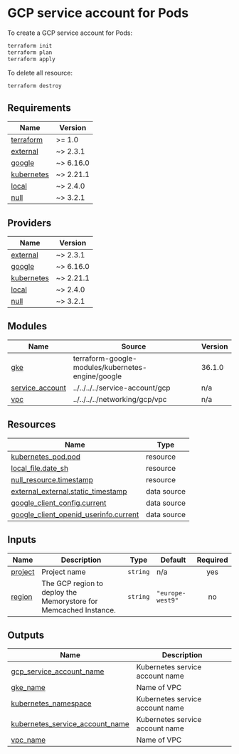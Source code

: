 # GCP service account for Pods

To create a GCP service account for Pods:

```bash
terraform init
terraform plan
terraform apply
```

To delete all resource:

```bash
terraform destroy
```

<!-- BEGIN_TF_DOCS -->
## Requirements

| Name | Version |
|------|---------|
| <a name="requirement_terraform"></a> [terraform](#requirement\_terraform) | >= 1.0 |
| <a name="requirement_external"></a> [external](#requirement\_external) | ~> 2.3.1 |
| <a name="requirement_google"></a> [google](#requirement\_google) | ~> 6.16.0 |
| <a name="requirement_kubernetes"></a> [kubernetes](#requirement\_kubernetes) | ~> 2.21.1 |
| <a name="requirement_local"></a> [local](#requirement\_local) | ~> 2.4.0 |
| <a name="requirement_null"></a> [null](#requirement\_null) | ~> 3.2.1 |

## Providers

| Name | Version |
|------|---------|
| <a name="provider_external"></a> [external](#provider\_external) | ~> 2.3.1 |
| <a name="provider_google"></a> [google](#provider\_google) | ~> 6.16.0 |
| <a name="provider_kubernetes"></a> [kubernetes](#provider\_kubernetes) | ~> 2.21.1 |
| <a name="provider_local"></a> [local](#provider\_local) | ~> 2.4.0 |
| <a name="provider_null"></a> [null](#provider\_null) | ~> 3.2.1 |

## Modules

| Name | Source | Version |
|------|--------|---------|
| <a name="module_gke"></a> [gke](#module\_gke) | terraform-google-modules/kubernetes-engine/google | 36.1.0 |
| <a name="module_service_account"></a> [service\_account](#module\_service\_account) | ../../../../service-account/gcp | n/a |
| <a name="module_vpc"></a> [vpc](#module\_vpc) | ../../../../networking/gcp/vpc | n/a |

## Resources

| Name | Type |
|------|------|
| [kubernetes_pod.pod](https://registry.terraform.io/providers/hashicorp/kubernetes/latest/docs/resources/pod) | resource |
| [local_file.date_sh](https://registry.terraform.io/providers/hashicorp/local/latest/docs/resources/file) | resource |
| [null_resource.timestamp](https://registry.terraform.io/providers/hashicorp/null/latest/docs/resources/resource) | resource |
| [external_external.static_timestamp](https://registry.terraform.io/providers/hashicorp/external/latest/docs/data-sources/external) | data source |
| [google_client_config.current](https://registry.terraform.io/providers/hashicorp/google/latest/docs/data-sources/client_config) | data source |
| [google_client_openid_userinfo.current](https://registry.terraform.io/providers/hashicorp/google/latest/docs/data-sources/client_openid_userinfo) | data source |

## Inputs

| Name | Description | Type | Default | Required |
|------|-------------|------|---------|:--------:|
| <a name="input_project"></a> [project](#input\_project) | Project name | `string` | n/a | yes |
| <a name="input_region"></a> [region](#input\_region) | The GCP region to deploy the Memorystore for Memcached Instance. | `string` | `"europe-west9"` | no |

## Outputs

| Name | Description |
|------|-------------|
| <a name="output_gcp_service_account_name"></a> [gcp\_service\_account\_name](#output\_gcp\_service\_account\_name) | Kubernetes service account name |
| <a name="output_gke_name"></a> [gke\_name](#output\_gke\_name) | Name of VPC |
| <a name="output_kubernetes_namespace"></a> [kubernetes\_namespace](#output\_kubernetes\_namespace) | Kubernetes service account name |
| <a name="output_kubernetes_service_account_name"></a> [kubernetes\_service\_account\_name](#output\_kubernetes\_service\_account\_name) | Kubernetes service account name |
| <a name="output_vpc_name"></a> [vpc\_name](#output\_vpc\_name) | Name of VPC |
<!-- END_TF_DOCS -->